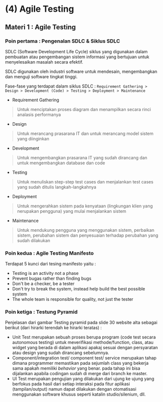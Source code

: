 # (4) Agile Testing 
## Materi 1 : Agile Testing
### Poin pertama : Pengenalan SDLC & Siklus SDLC
SDLC (Software Development Life Cycle) siklus yang digunakan dalam pembuatan atau pengembangan sistem informasi yang bertujuan untuk menyelesaikan masalah secara efektif.

SDLC digunakan oleh industri software untuk mendesain, mengembangkan dan menguji software tingkat tinggi.

Fase-fase yang terdapat dalam siklus SDLC : `Requirement Gathering > Design > Development (Code) > Testing > Deployment > Maintenance`
- Requirement Gathering
> Untuk menciptakan proses diagram dan menampilkan secara rinci analasis performanya
- Design
> Untuk merancang prasarana IT dan untuk  merancang model sistem yang diinginkan
- Development
> Untuk mengembangkan prasarana IT yang sudah dirancang dan untuk mengembangkan database dan code
- Testing
> Untuk menuliskan step-step test cases dan menjalankan test cases yang sudah ditulis langkah-langkahnya
- Deployment
> Untuk mengerahkan sistem pada kenyataan (lingkungan klien yang nerupakan pengguna) yang mulai menjalankan sistem
- Maintenance
> Untuk mendukung pengguna yang menggunakan sistem, perbaikan sistem, perubahan sistem dan penyesuaian terhadap perubahan yang sudah dilakukan

### Poin kedua : Agile Testing Manifesto
Terdapat 5 kunci dari tesing manifesto yaitu :
- Testing is an activity not a phase 
- Prevent bugas rather than finding bugs
- Don't be a checker, be a tester
- Don't try to break the system, instead help build the best possible system
- The whole team is responsible for quality, not just the tester

### Poin ketiga : Testung Pyramid
Penjelasan dari gambar Testing pyramid pada slide 30 website alta sebagai berikut (dari hirarki terendah ke hirarki teratas) :
- Unit Test merupakan sebuah proses berupa program (code test secara autonomous testing) untuk meverifikasi methode/function, class, atau widget yang berada di dalam aplikasi apakaj sesuai dengan persyaratan atau design yang sudah dirancang sebelumnya.
- Component/integration test/ component test/ service merupakan tahap dimana programmer memastikan pada sejumlah class yang bekerja sama apakah memiliki _behavior_ yang benar. pada tahap ini bisa dijalankan apabila codingan sudah di merge dari branch ke master.
- UI Test merupakan pengujian yang dilakukan dari ujung ke ujung yang berfokus pada hasil dari setiap interaksi pada fitur aplikasi (tampilan/output) namun dapat dilakukan dengan otomatisasi menggunakan software khusus seperti katalin studio/silenium, dll.






